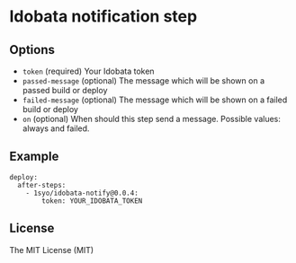 # Idobata notification step

## Options

* ``token``  (required) Your Idobata token
* ``passed-message``  (optional) The message which will be shown on a passed build or deploy
* ``failed-message``  (optional) The message which will be shown on a failed build or deploy
* ``on`` (optional) When should this step send a message. Possible values: always and failed.

## Example

```
deploy:
  after-steps:
    - 1syo/idobata-notify@0.0.4:
        token: YOUR_IDOBATA_TOKEN
```

## License

The MIT License (MIT)
